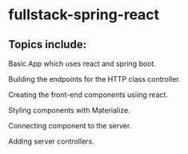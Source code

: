 # fullstack-spring-react


## Topics include:

Basic App which uses react and spring boot.


Building the endpoints for the HTTP class controller.

Creating the front-end components usiing react.

Styling components with Materialize.

Connecting component to the server.

Adding server controllers.
